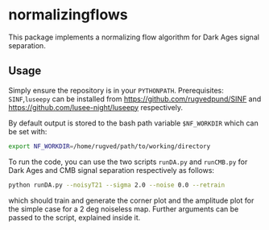 # normalizingflows

This package implements a normalizing flow algorithm for Dark Ages signal separation.

## Usage

Simply ensure the repository is in your `PYTHONPATH`. 
Prerequisites: `SINF`,`luseepy` can be installed from https://github.com/rugvedpund/SINF and https://github.com/lusee-night/luseepy respectively.

By default output is stored to the bash path variable `$NF_WORKDIR` which can be set with:
```bash
export NF_WORKDIR=/home/rugved/path/to/working/directory
``` 

To run the code, you can use the two scripts `runDA.py` and `runCMB.py` for Dark Ages and CMB signal separation respectively as follows:

```bash
python runDA.py --noisyT21 --sigma 2.0 --noise 0.0 --retrain
```
which should train and generate the corner plot and the amplitude plot for the simple case for a 2 deg noiseless map. Further arguments can be passed to the script, explained inside it.
